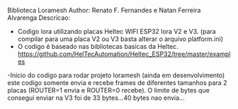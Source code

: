 Biblioteca Loramesh
Author: Renato F. Fernandes e Natan Ferreira Alvarenga
Descricao:  
   - Codigo lora utilizando placas Heltec WIFI ESP32 lora V2 e V3. 
    (para compilar para uma placa V2 ou V3 basta alterar o arquivo platform.ini)
   - O codigo é baseado nas bibliotecas basicas da Heltec.
   https://github.com/HelTecAutomation/Heltec_ESP32/tree/master/examples
   
   -Inicio do codigo para rodar projeto loramesh (ainda em desenvolvimento)
   este codigo somente envia e recebe frames de diferentes tamanhos para 2 placas (ROUTER=1 envia e ROUTER=0 recebe).
   O limite de bytes que consegui enviar na V3 foi de 33 bytes...40 bytes nao envia...
   
